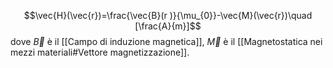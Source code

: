 $$\vec{H}(\vec{r})=\frac{\vec{B}(r )}{\mu_{0}}-\vec{M}(\vec{r})\quad [\frac{A}{m}]$$
dove $\vec{B}$ è il [[Campo di induzione magnetica]], $\vec{M}$ è il [[Magnetostatica nei mezzi materiali#Vettore magnetizzazione]].
